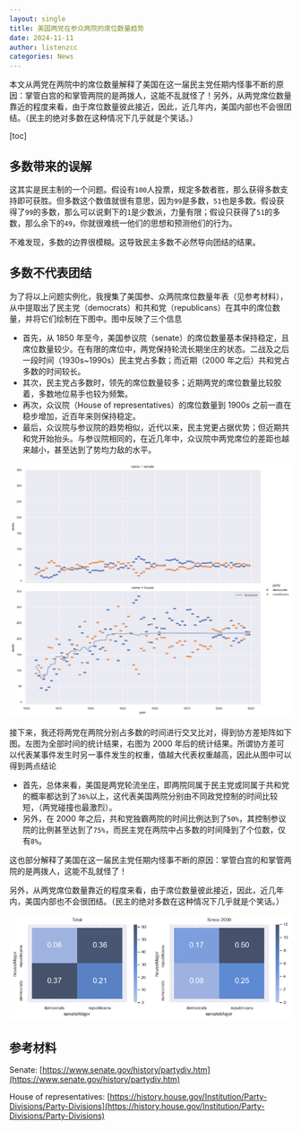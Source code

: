 ```yaml
---
layout: single
title: 美国两党在参众两院的席位数量趋势
date: 2024-11-11
author: listenzcc
categories: News
---
```


本文从两党在两院中的席位数量解释了美国在这一届民主党任期内怪事不断的原因：掌管白宫的和掌管两院的是两拨人，这能不乱就怪了！另外，从两党席位数量靠近的程度来看，由于席位数量彼此接近，因此，近几年内，美国内部也不会很团结。（民主的绝对多数在这种情况下几乎就是个笑话。）

[toc]

## 多数带来的误解

这其实是民主制的一个问题。假设有`100`人投票，规定多数者胜，那么获得多数支持即可获胜。但多数这个数值就很有意思，因为`99`是多数，`51`也是多数。假设获得了`99`的多数，那么可以说剩下的`1`是少数派，力量有限；假设只获得了`51`的多数，那么余下的`49`，你就很难统一他们的思想和预测他们的行为。

不难发现，多数的边界很模糊。这导致民主多数不必然导向团结的结果。

## 多数不代表团结

为了将以上问题实例化，我搜集了美国参、众两院席位数量年表（见参考材料），从中提取出了民主党（democrats）和共和党（republicans）在其中的席位数量，并将它们绘制在下图中。图中反映了三个信息

- 首先，从 1850 年至今，美国参议院（senate）的席位数量基本保持稳定，且席位数量较少。在有限的席位中，两党保持轮流长期坐庄的状态。二战及之后一段时间（1930s~1990s）民主党占多数；而近期（2000 年之后）共和党占多数的时间较长。
- 其次，民主党占多数时，领先的席位数量较多；近期两党的席位数量比较胶着，多数地位易手也较为频繁。
- 再次，众议院（House of representatives）的席位数量到 1900s 之前一直在稳步增加，近百年来则保持稳定。
- 最后，众议院与参议院的趋势相似，近代以来，民主党更占据优势；但近期共和党开始抬头。与参议院相同的，在近几年中，众议院中两党席位的差距也越来越小，甚至达到了势均力敌的水平。

![timeline.png](/assets/%E7%BE%8E%E5%9B%BD%E4%B8%A4%E5%85%9A%E5%9C%A8%E5%8F%82%E4%BC%97%E4%B8%A4%E9%99%A2%E7%9A%84%E5%B8%AD%E4%BD%8D%E6%95%B0%E9%87%8F%E8%B6%8B%E5%8A%BF%2013bdc9c70914803fb4abd28fa21b635c/timeline.png)

接下来，我还将两党在两院分别占多数的时间进行交叉比对，得到协方差矩阵如下图。左图为全部时间的统计结果，右图为 2000 年后的统计结果。所谓协方差可以代表某事件发生时另一事件发生的权重，值越大代表权重越高，因此从图中可以得到两点结论

- 首先，总体来看，美国是两党轮流坐庄，即两院同属于民主党或同属于共和党的概率都达到了`36%`以上，这代表美国两院分别由不同政党控制的时间比较短，（两党碰撞也最激烈）。
- 另外，在 2000 年之后，共和党独霸两院的时间比例达到了`50%`，其控制参议院的比例甚至达到了`75%`，而民主党在两院中占多数的时间降到了个位数，仅有`8%`。

这也部分解释了美国在这一届民主党任期内怪事不断的原因：掌管白宫的和掌管两院的是两拨人，这能不乱就怪了！

另外，从两党席位数量靠近的程度来看，由于席位数量彼此接近，因此，近几年内，美国内部也不会很团结。（民主的绝对多数在这种情况下几乎就是个笑话。）

![coef.png](/assets/%E7%BE%8E%E5%9B%BD%E4%B8%A4%E5%85%9A%E5%9C%A8%E5%8F%82%E4%BC%97%E4%B8%A4%E9%99%A2%E7%9A%84%E5%B8%AD%E4%BD%8D%E6%95%B0%E9%87%8F%E8%B6%8B%E5%8A%BF%2013bdc9c70914803fb4abd28fa21b635c/coef.png)

## 参考材料

Senate: [https://www.senate.gov/history/partydiv.htm](https://www.senate.gov/history/partydiv.htm)

House of representatives: [https://history.house.gov/Institution/Party-Divisions/Party-Divisions](https://history.house.gov/Institution/Party-Divisions/Party-Divisions)
